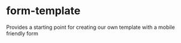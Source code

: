 # form-template

Provides a starting point for creating our own template with a mobile friendly form

